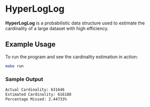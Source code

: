 # HyperLogLog
**HyperLogLog** is a probabilistic data structure used to estimate the cardinality of a large dataset with high efficiency.

## Example Usage

To run the program and see the cardinality estimation in action:

```bash
make run
```
### Sample Output

```bash
Actual Cardinality: 631646
Estimated Cardinality: 616188
Percentage Missed: 2.44733%
```